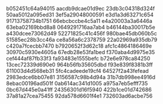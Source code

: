 b052451c64a94015
aacdb9dcae01d9ec
23db3c04318d324f
50aa5012a095ed31
3ef5a29048000591
e3d1a3d63271c654
91713758734b1751
66ebcbccbe4c5a11
e4a20003a3a6446a
63eba02169bbd8a8
0649291716aa7ab4
b46144ba30017b5e
a430dcee73062d49
52271825c41c456f
980bae45db060b5c
51585ec28b3cc46a
ce8a56a6c2378759
22a02969a935db79
c420a7fcecbb7470
b7920652f3d62c18
afc1c4864186469e
30970c5930e4605a
67edb28e53fa1bed
f370aba4d9975e35
cef444af87fb33f3
fa93483e1555befc
b72e6e978ca84250
13cec72339d690e0
964b56fb35605dbd
f93e839f8381b3ff
611003d4d568eb31
5fc4cadeede19cf4
64527f2a43fefead
2983edce6bb07e81
3156587c98b4d94a
31b7db998ee4916d
8ebac00196ad501f
0ab614ac341d1005
a975a7eb5efff735
0bc67d445e0a41ff
24356301d16f5940
422b1ce01d742686
37a81a27cea75455
92da578d6601f4e1
732603ad6acbe756

